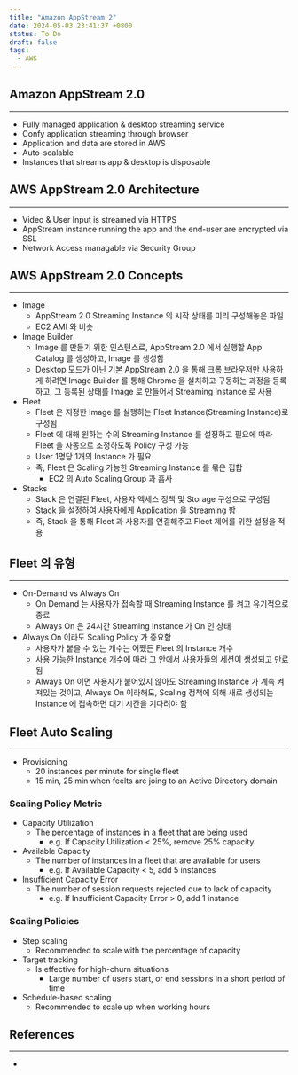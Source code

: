 ```yaml
---
title: "Amazon AppStream 2"
date: 2024-05-03 23:41:37 +0800
status: To Do
draft: false
tags:
  - AWS
---
```

## Amazon AppStream 2.0
---
 - Fully managed application & desktop streaming service
 - Confy application streaming through browser
 - Application and data are stored in AWS
 - Auto-scalable
 - Instances that streams app & desktop is disposable

## AWS AppStream 2.0 Architecture
---
 - Video & User Input is streamed via HTTPS
 - AppStream instance running the app and the end-user are encrypted via SSL
 - Network Access managable via Security Group

## AWS AppStream 2.0 Concepts
---
 - Image
    - AppStream 2.0 Streaming Instance 의 시작 상태를 미리 구성해놓은 파일
    - EC2 AMI 와 비슷
 - Image Builder
    - Image 를 만들기 위한 인스턴스로, AppStream 2.0 에서 실행할 App Catalog 를 생성하고, Image 를 생성함
    - Desktop 모드가 아닌 기본 AppStream 2.0 을 통해 크롬 브라우저만 사용하게 하려면 Image Builder 를 통해 Chrome 을 설치하고 구동하는 과정을 등록하고, 그 등록된 상태를 Image 로 만들어서 Streaming Instance 로 사용
 - Fleet
    - Fleet 은 지정한 Image 를 실행하는 Fleet Instance(Streaming Instance)로 구성됨
    - Fleet 에 대해 원하는 수의 Streaming Instance 를 설정하고 필요에 따라 Fleet 을 자동으로 조정하도록 Policy 구성 가능
    - User 1명당 1개의 Instance 가 필요
    - 즉, Fleet 은 Scaling 가능한 Streaming Instance 를 묶은 집합
       - EC2 의 Auto Scaling Group 과 흡사
 - Stacks
    - Stack 은 연결된 Fleet, 사용자 엑세스 정책 및 Storage 구성으로 구성됨
    - Stack 을 설정하여 사용자에게 Application 을 Streaming 함
    - 즉, Stack 을 통해 Fleet 과 사용자를 연결해주고 Fleet 제어를 위한 설정을 적용

## Fleet 의 유형
---
 - On-Demand vs Always On
    - On Demand 는 사용자가 접속할 때 Streaming Instance 를 켜고 유기적으로 종료
    - Always On 은 24시간 Streaming Instance 가 On 인 상태
 - Always On 이라도 Scaling Policy 가 중요함
    - 사용자가 붙을 수 있는 개수는 어쨌든 Fleet 의 Instance 개수
    - 사용 가능한 Instance 개수에 따라 그 안에서 사용자들의 세션이 생성되고 만료됨
    - Always On 이면 사용자가 붙어있지 않아도 Streaming Instance 가 계속 켜져있는 것이고, Always On 이라해도, Scaling 정책에 의해 새로 생성되는 Instance 에 접속하면 대기 시간을 기다려야 함

## Fleet Auto Scaling
---
- Provisioning
   - 20 instances per minute for single fleet
   - 15 min, 25 min when feelts are joing to an Active Directory domain

### Scaling Policy Metric
- Capacity Utilization
   - The percentage of instances in a fleet that are being used
      - e.g. If Capacity Utilization < 25%, remove 25% capacity
- Available Capacity
   - The number of instances in a fleet that are available for users
      - e.g. If Available Capacity < 5, add 5 instances
- Insufficient Capacity Error
   - The number of session requests rejected due to lack of capacity
      - e.g. If Insufficient Capacity Error > 0, add 1 instance

### Scaling Policies
- Step scaling
   - Recommended to scale with the percentage of capacity
- Target tracking
   - Is effective for high-churn situations
      - Large number of users start, or end sessions in a short period of time
- Schedule-based scaling
   - Recommended to scale up when working hours

## References
---
- 
